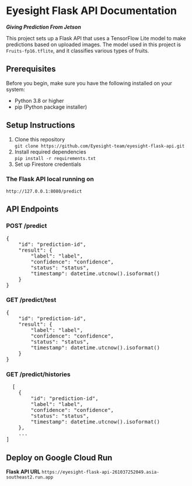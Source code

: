 # **Eyesight Flask API Documentation**
**_Giving Prediction From Jetson_**

This project sets up a Flask API that uses a TensorFlow Lite model to make predictions based on uploaded images. The model used in this project is `Fruits-fp16.tflite`, and it classifies various types of fruits.

## Prerequisites

Before you begin, make sure you have the following installed on your system:

- Python 3.8 or higher
- pip (Python package installer)

## Setup Instructions
1. Clone this repository <br>
   `git clone https://github.com/Eyesight-team/eyesight-flask-api.git`
3. Install required dependencies <br>
   `pip install -r requirements.txt`
4. Set up Firestore credentials 

### The Flask API local running on
`http://127.0.0.1:8080/predict`

## API Endpoints
### POST /predict
<pre>
{
    "id": "prediction-id",
    "result": {
        "label": "label",
        "confidence": "confidence",
        "status": "status",
        "timestamp": datetime.utcnow().isoformat()
    }
}
</pre>

### GET /predict/test
<pre>
{
    "id": "prediction-id",
    "result": {
        "label": "label",
        "confidence": "confidence",
        "status": "status",
        "timestamp": datetime.utcnow().isoformat()
    }
}
</pre>

### GET /predict/histories
<pre>
  [
    {
        "id": "prediction-id",
        "label": "label",
        "confidence": "confidence",
        "status": "status",
        "timestamp": datetime.utcnow().isoformat()
    },
    ...
]
</pre>

## Deploy on Google Cloud Run
**Flask API URL**
`https://eyesight-flask-api-261037252049.asia-southeast2.run.app`


